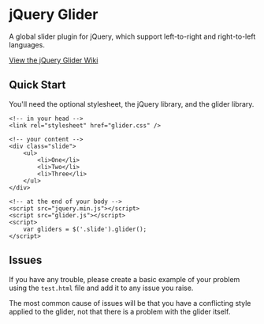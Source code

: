 # jQuery Glider

A global slider plugin for jQuery, which support left-to-right and right-to-left languages.

[View the jQuery Glider Wiki](https://github.com/Steve-Fenton/jquery-glider/wiki)

## Quick Start

You'll need the optional stylesheet, the jQuery library, and the glider library.

    <!-- in your head -->
    <link rel="stylesheet" href="glider.css" />

    <!-- your content -->
    <div class="slide">
        <ul>
            <li>One</li>
            <li>Two</li>
            <li>Three</li>
        </ul>
    </div>

    <!-- at the end of your body -->
    <script src="jquery.min.js"></script>
    <script src="glider.js"></script>
    <script>
        var gliders = $('.slide').glider();	
    </script>

## Issues

If you have any trouble, please create a basic example of your problem using the `test.html` file and add it to any issue you raise.

The most common cause of issues will be that you have a conflicting style applied to the glider, not that there is a problem with the glider itself.
